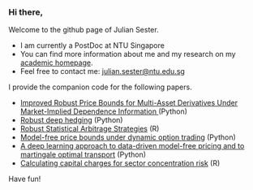### Hi there,

Welcome to the github page of Julian Sester.

- I am currently a PostDoc at NTU Singapore
- You can  find more information about me and my research on my [academic homepage](https://sites.google.com/view/juliansester/home).
- Feel free to contact me: julian.sester@ntu.edu.sg 

I provide the companion code for the following papers.
- [Improved Robust Price Bounds for Multi-Asset Derivatives Under Market-Implied Dependence Information ](https://github.com/juliansester/improved-dependence-pricing) (Python)
- [Robust deep hedging](https://github.com/juliansester/nga) (Python)
- [Robust Statistical Arbitrage Strategies](https://github.com/juliansester/statistical-arbitrage) (R)
- [Model-free price bounds under dynamic option trading](https://github.com/juliansester/dynamic_option_trading) (Python)
- [A deep learning approach to data-driven model-free pricing and to martingale optimal transport](https://github.com/juliansester/deep_model_free_pricing) (Python)
- [Calculating capital charges for sector concentration risk](https://github.com/juliansester/calculating_capital_charges) (R)

Have fun!





<!--
**juliansester/juliansester** is a ✨ _special_ ✨ repository because its `README.md` (this file) appears on your GitHub profile.

Here are some ideas to get you started:

- 🔭 I’m currently working on ...
- 🌱 I’m currently learning ...
- 👯 I’m looking to collaborate on ...
- 🤔 I’m looking for help with ...
- 💬 Ask me about ...

- 😄 Pronouns: ...
- ⚡ Fun fact: ...
-->
